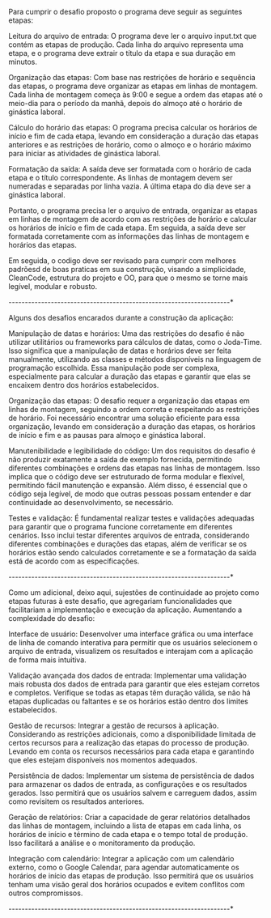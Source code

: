 Para cumprir o desafio proposto o programa deve seguir as seguintes etapas:

Leitura do arquivo de entrada: O programa deve ler o arquivo input.txt que contém as etapas de produção. Cada linha do arquivo representa uma etapa, e o programa deve extrair o título da etapa e sua duração em minutos.

Organização das etapas: Com base nas restrições de horário e sequência das etapas, o programa deve organizar as etapas em linhas de montagem. Cada linha de montagem começa às 9:00 e segue a ordem das etapas até o meio-dia para o período da manhã, depois do almoço até o horário de ginástica laboral.

Cálculo do horário das etapas: O programa precisa calcular os horários de início e fim de cada etapa, levando em consideração a duração das etapas anteriores e as restrições de horário, como o almoço e o horário máximo para iniciar as atividades de ginástica laboral.

Formatação da saída: A saída deve ser formatada com o horário de cada etapa e o título correspondente. As linhas de montagem devem ser numeradas e separadas por linha vazia. A última etapa do dia deve ser a ginástica laboral.

Portanto, o programa precisa ler o arquivo de entrada, organizar as etapas em linhas de montagem de acordo com as restrições de horário e calcular os horários de início e fim de cada etapa. Em seguida, a saída deve ser formatada corretamente com as informações das linhas de montagem e horários das etapas.


Em seguida, o codigo deve ser revisado para cumprir com melhores padrõesd de boas praticas em sua construção, visando a simplicidade, CleanCode, estrutura do projeto e OO, para que o mesmo se torne mais legível, modular e robusto.

--------------------------------------------------------------------*

Alguns dos desafios encarados durante a construção da aplicação:

Manipulação de datas e horários: Uma das restrições do desafio é não utilizar utilitários ou frameworks para cálculos de datas, como o Joda-Time. Isso significa que a manipulação de datas e horários deve ser feita manualmente, utilizando as classes e métodos disponíveis na linguagem de programação escolhida. Essa manipulação pode ser complexa, especialmente para calcular a duração das etapas e garantir que elas se encaixem dentro dos horários estabelecidos.

Organização das etapas: O desafio requer a organização das etapas em linhas de montagem, seguindo a ordem correta e respeitando as restrições de horário. Foi necessário encontrar uma solução eficiente para essa organização, levando em consideração a duração das etapas, os horários de início e fim e as pausas para almoço e ginástica laboral.

Manutenibilidade e legibilidade do código: Um dos requisitos do desafio é não produzir exatamente a saída de exemplo fornecida, permitindo diferentes combinações e ordens das etapas nas linhas de montagem. Isso implica que o código deve ser estruturado de forma modular e flexível, permitindo fácil manutenção e expansão. Além disso, é essencial que o código seja legível, de modo que outras pessoas possam entender e dar continuidade ao desenvolvimento, se necessário.

Testes e validação: É fundamental realizar testes e validações adequadas para garantir que o programa funcione corretamente em diferentes cenários. Isso inclui testar diferentes arquivos de entrada, considerando diferentes combinações e durações das etapas, além de verificar se os horários estão sendo calculados corretamente e se a formatação da saída está de acordo com as especificações.

--------------------------------------------------------------------*

Como um adicional, deixo aqui, sujestões de continuidade ao projeto como etapas futuras à este desafio, que agregariam funcionalidades que facilitariam a implementação e execução da aplicação. Aumentando a complexidade do desafio:

Interface de usuário: Desenvolver uma interface gráfica ou uma interface de linha de comando interativa para permitir que os usuários selecionem o arquivo de entrada, visualizem os resultados e interajam com a aplicação de forma mais intuitiva.

Validação avançada dos dados de entrada: Implementar uma validação mais robusta dos dados de entrada para garantir que eles estejam corretos e completos. Verifique se todas as etapas têm duração válida, se não há etapas duplicadas ou faltantes e se os horários estão dentro dos limites estabelecidos.

Gestão de recursos: Integrar a gestão de recursos à aplicação. Considerando as restrições adicionais, como a disponibilidade limitada de certos recursos para a realização das etapas do processo de produção. Levando em conta os recursos necessários para cada etapa e garantindo que eles estejam disponíveis nos momentos adequados.

Persistência de dados: Implementar um sistema de persistência de dados para armazenar os dados de entrada, as configurações e os resultados gerados. Isso permitirá que os usuários salvem e carreguem dados, assim como revisitem os resultados anteriores.

Geração de relatórios: Criar a capacidade de gerar relatórios detalhados das linhas de montagem, incluindo a lista de etapas em cada linha, os horários de início e término de cada etapa e o tempo total de produção. Isso facilitará a análise e o monitoramento da produção.

Integração com calendário: Integrar a aplicação com um calendário externo, como o Google Calendar, para agendar automaticamente os horários de início das etapas de produção. Isso permitirá que os usuários tenham uma visão geral dos horários ocupados e evitem conflitos com outros compromissos.

--------------------------------------------------------------------*
